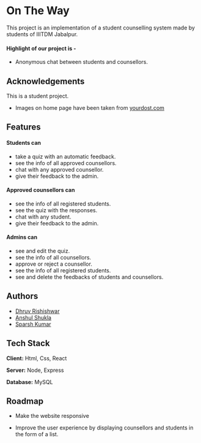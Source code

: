 
# On The Way

This project is an implementation of a student counselling system made by
students of IIITDM Jabalpur.

#### Highlight of our project is -
- Anonymous chat between students and counsellors.



## Acknowledgements
This is a student project.

 - Images on home page have been taken from [yourdost.com](https://yourdost.com/)


## Features

#### Students can
- take a quiz with an automatic feedback.
- see the info of all approved counsellors.
- chat with any approved counsellor.
- give their feedback to the admin.

#### Approved counsellors can
- see the info of all registered students.
- see the quiz with the responses.
- chat with any student.
- give their feedback to the admin.

#### Admins can
- see and edit the quiz.
- see the info of all counsellors.
- approve or reject a counsellor.
- see the info of all registered students.
- see and delete the feedbacks of students and counsellors.
## Authors

- [Dhruv Rishishwar](https://github.com/Sneakyhydra)
- [Anshul Shukla](https://github.com/Anshul-Shukla22)
- [Sparsh Kumar](https://github.com/sparshkr24)


## Tech Stack

**Client:** Html, Css, React

**Server:** Node, Express

**Database:** MySQL


## Roadmap

- Make the website responsive

- Improve the user experience by displaying counsellors and students in the form of a list.

